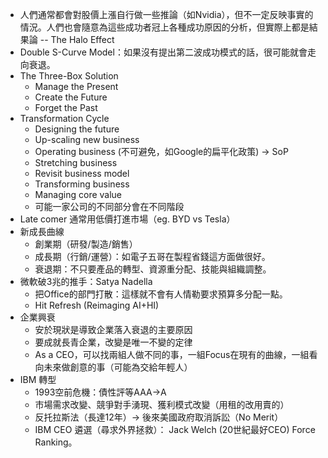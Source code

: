 
* 人們通常都會對股價上漲自行做一些推論（如Nvidia），但不一定反映事實的情況。人們也會隨意為這些成功者冠上各種成功原因的分析，但實際上都是結果論 -- The Halo Effect
* Double S-Curve Model：如果沒有提出第二波成功模式的話，很可能就會走向衰退。
* The Three-Box Solution
	* Manage the Present 
	* Create the Future
	* Forget the Past
* Transformation Cycle
	* Designing the future
	* Up-scaling new business
	* Operating business (不可避免，如Google的扁平化政策) -> SoP
	* Stretching business
	* Revisit business model 
	* Transforming business
	* Managing core value
	* 可能一家公司的不同部分會在不同階段
* Late comer 通常用低價打進市場（eg. BYD vs Tesla）
* 新成長曲線
	* 創業期（研發/製造/銷售）
	* 成長期（行銷/運營）：如電子五哥在製程省錢這方面做很好。
	* 衰退期：不只要產品的轉型、資源重分配、技能與組織調整。
* 微軟破3兆的推手：Satya Nadella
	* 把Office的部門打散：這樣就不會有人情勒要求預算多分配一點。
	* Hit Refresh (Reimaging AI+HI)
* 企業興衰
	* 安於現狀是導致企業落入衰退的主要原因
	* 要成就長青企業，改變是唯一不變的定律
	* As a CEO，可以找兩組人做不同的事，一組Focus在現有的曲線，一組看向未來做創意的事（可能為交給年輕人）
* IBM 轉型
	* 1993空前危機：債性評等AAA->A
	* 市場需求改變、競爭對手湧現、獲利模式改變（用租的改用賣的）
	* 反托拉斯法（長達12年）-> 後來美國政府取消訴訟（No Merit）
	* IBM CEO 遴選（尋求外界拯救）： Jack Welch (20世紀最好CEO) Force Ranking。